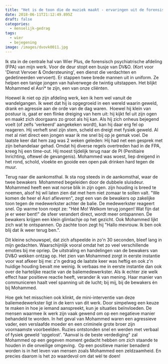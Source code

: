```yaml
---
title: "Het is de toon die de muziek maakt - ervaringen uit de forensische zorg. "
date: 2018-06-11T21:12:49.895Z
draft: false
categories:
  - menselijk-gedrag
tags:
  - wier
  - bejegening
image: /images/dvovk0011.jpg
---
```

Ik sta in de centrale hal van Wier Plus, de forensisch psychiatrische afdeling (FPA) van mijn werk. Voor de deur stopt een busje van DV&O. (Kort voor 'Dienst Vervoer & Ondersteuning', een dienst die verdachten en gedetineerden vervoert). Er stappen twee brede mannen uit in uniform. Ze helpen een tanige jongen van halverwege de twintig uitstappen. Het blijkt Mohammed el Asri* te zijn, een van onze cliënten.

Hoewel ik niet op zijn afdeling werk, ken ik hem wel vanuit de wandelgangen. Ik weet dat hij is opgegroeid in een wereld waarin geweld, drank en agressie aan de orde van de dag waren.  Hoewel hij klein van postuur is, gaat er een flinke dreiging van hem uit: hij kijkt fel uit zijn ogen en maakt zich doorgaans zo groot als hij kan. Als hij zich onheus bejegend voelt (of zelfs 'verkeerd' aangekeken wordt), kan hij daar erg fel op reageren. Hij verheft snel zijn stem, scheld en dreigt met fysiek geweld. Al met al niet direct een jongen waar ik me snel bij op je gemak voel. De laatste keer dat hem zag was 2 weken geleden: Hij had net een gesprek met zijn behandelaar gehad. Omdat hij diverse regels overtreden had in de FPA, kreeg hij een time-out. Hij moest tijdelijk terug naar de PI (Penitiaire Inrichting, oftewel de gevangenis). Mohammed was woest, liep dreigend in het rond, schold, vloekte en gooide een open pak drinken hard tegen de muur.

Terug naar die aankomsthal. Ik sta nog steeds in de aankomsthal, waar de twee bewakers  Mohammed begeleiden door de dubbele sluisdeur.  Mohammed heeft een wat norse blik in zijn ogen. zijn houding is breed te noemen, alsof hij wil laten zien dat met hem niet zomaar te sollen valt. "We komen de heer el Asri afleveren", zegt een van de bewakers op zakelijke toon tegen de medewerkster achter de balie. De medewerkster reageert snel. Op warme toon roept ze: "Héé Mo! Welkom terug jongen! Wat fijn dat je er weer bent!" de sfeer verandert direct, wordt meer ontspannen. De bewakers krijgen een klein glimlachje op het gezicht. Ook Mohammed lijkt zich wat te ontspannen. Op zachte toon zegt hij "Hallo mevrouw. Ik ben ook blij dat ik weer terug ben.".

Dit kleine schouwspel, dat zich afspeelde in zo'n 30 seconden, bleef lang in mijn gedachten. Waarschijnlijk vooral omdat het zo veel verschillende emoties bij me opriep. De uitstraling en handelingen van de bewakers van DV&O wekken ontzag op. Het zien van Mohammed zorgt in eerste instantie voor wat afkeer bij me: z'n gedrag de laatste keer was heftig en ook z'n huidige houding bevalt me weinig. Ik verbaas me in eerste instantie dan ook over de hartelijke reactie van de baliemedewerkster. Als ik echter zie welk effect haar positieve reactie heeft, verander ik van mening. Haar manier van communiceren haalt veel spanning uit de lucht; bij mij, bij de bewakers èn bij Mohammed.

Hoe gek het misschien ook klinkt, de mini-interventie van deze baliemedewerkster ligt in de kern van dit werk. Door simpelweg een keuze te maken in hoe je iemand aanspreekt, kun je situaties beïnvloeden. De mensen waarmee ik werk zijn vaak gewend om op een negatieve manier behandeld te worden. In het geval van Mohammed waren een agressieve vader, een verslaafde moeder en een criminele grote broer zijn voornaamste voorbeelden. Ruzies ontstonden snel en werden met verbaal of fysiek geweld 'opgelost'. "Aanval is de beste verdediging" zal Mohammed op een gegeven moment gedacht hebben om zich staande te houden in die onveilige omgeving.  Op een positieve manier benaderd worden is in het leven van mensen zoals Mohammed een zeldzaamheid. En precies daarom is het zo waardevol om dat wèl te doen!